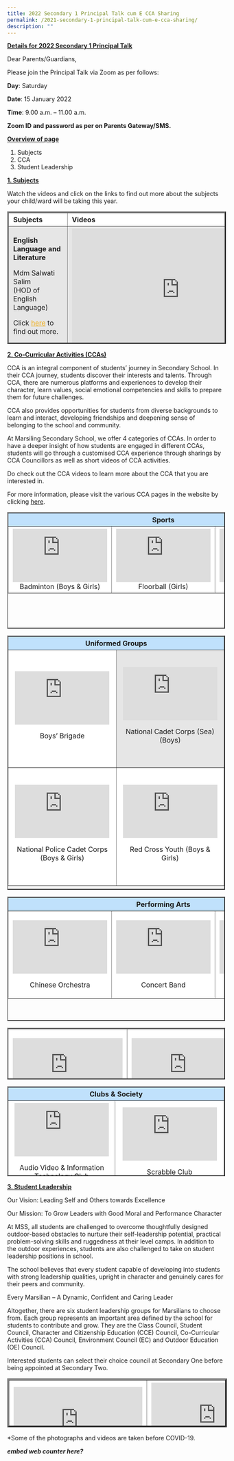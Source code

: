 ```yaml
---
title: 2022 Secondary 1 Principal Talk cum E CCA Sharing
permalink: /2021-secondary-1-principal-talk-cum-e-cca-sharing/
description: ""
---
```

**<u>Details for 2022 Secondary 1 Principal Talk</u>** 

Dear Parents/Guardians,

Please join the Principal Talk via Zoom as per follows:

**Day**: Saturday

**Date**: 15 January 2022

**Time**: 9.00 a.m. – 11.00 a.m.

**Zoom ID and password as per on Parents Gateway/SMS.**

**<u>Overview of page</u>**

1.  Subjects
2.  CCA
3.  Student Leadership

**<u>1\. Subjects</u>**

Watch the videos and click on the links to find out more about the subjects your child/ward will be taking this year.

<table border="3" style="box-sizing: inherit; border-collapse: collapse; border-spacing: 0px; max-width: 100%; height: 302px; width: 790.439px;"><tbody style="box-sizing: inherit;"><tr style="box-sizing: inherit; background: rgb(255, 255, 255);"><td style="box-sizing: inherit; padding: 5px 10px; width: 305px;"><strong style="box-sizing: inherit; font-weight: bold;">Subjects</strong></td><td style="box-sizing: inherit; padding: 5px 10px; width: 465.439px;"><strong style="box-sizing: inherit; font-weight: bold;">Videos</strong></td></tr><tr style="box-sizing: inherit; background: rgb(230, 230, 230);"><td style="box-sizing: inherit; padding: 5px 10px; width: 305px;"><strong style="box-sizing: inherit; font-weight: bold;">English Language and Literature</strong><p style="box-sizing: inherit; font-size: 1em;"></p><p style="box-sizing: inherit; font-size: 1em;">Mdm Salwati Salim<br style="box-sizing: inherit;">(HOD of English Language)</p><p style="box-sizing: inherit; font-size: 1em;">Click<span>&nbsp;</span><a href="/curriculum/academic/english-language-and-literature/" style="box-sizing: inherit; background-color: transparent; transition: all 0.25s ease-in-out 0s; text-decoration: underline; color: rgb(241, 174, 22);">here</a><span>&nbsp;</span>to find out more.</p></td><td style="box-sizing: inherit; padding: 5px 10px; width: 465.439px;"><iframe src="https://www.youtube.com/embed/F9SSWnyohiw" width="500" height="281.25" frameborder="0" allowfullscreen="allowfullscreen" style="box-sizing: inherit;"></iframe></td></tr><tr style="box-sizing: inherit; background: rgb(255, 255, 255);"><td style="box-sizing: inherit; padding: 5px 10px; width: 305px;"><strong style="box-sizing: inherit; font-weight: bold;">Computer Applications (CPA)</strong><p style="box-sizing: inherit; font-size: 1em;"></p><p style="box-sizing: inherit; font-size: 1em;">Mr Mike Thye<br style="box-sizing: inherit;">(CPA Coordinator)</p><p style="box-sizing: inherit; font-size: 1em;">Click<span>&nbsp;</span><a href="/curriculum/academic/normal-technical/" style="box-sizing: inherit; background-color: transparent; transition: all 0.25s ease-in-out 0s; text-decoration: underline; color: rgb(241, 174, 22);">here</a><span>&nbsp;</span>to find out more.</p></td><td style="box-sizing: inherit; padding: 5px 10px; width: 465.439px;"><iframe src="https://www.youtube.com/embed/WiI9PV8W9ts" width="500" height="281.25" frameborder="0" allowfullscreen="allowfullscreen" style="box-sizing: inherit;"></iframe></td></tr><tr style="box-sizing: inherit; background: rgb(230, 230, 230);"><td style="box-sizing: inherit; padding: 5px 10px; width: 305px;"><strong style="box-sizing: inherit; font-weight: bold;">Design &amp; Technology</strong><p style="box-sizing: inherit; font-size: 1em;"></p><p style="box-sizing: inherit; font-size: 1em;">Mr Tan Ting Siong<br style="box-sizing: inherit;">(SH D&amp;T/Discipline)</p><p style="box-sizing: inherit; font-size: 1em;">Click<span>&nbsp;</span><a href="/curriculum/academic/craft-and-technology/" style="box-sizing: inherit; background-color: transparent; transition: all 0.25s ease-in-out 0s; text-decoration: underline; color: rgb(241, 174, 22);">here</a><span>&nbsp;</span>to find out more.</p></td><td style="box-sizing: inherit; padding: 5px 10px; width: 465.439px;"><iframe src="https://www.youtube.com/embed/mlVl1lZAgQk" width="500" height="281.25" frameborder="0" allowfullscreen="allowfullscreen" style="box-sizing: inherit;"></iframe></td></tr><tr style="box-sizing: inherit; background: rgb(255, 255, 255);"><td style="box-sizing: inherit; padding: 5px 10px; width: 305px;"><strong style="box-sizing: inherit; font-weight: bold;">Food &amp; Consumer Education</strong><p style="box-sizing: inherit; font-size: 1em;"></p><p style="box-sizing: inherit; font-size: 1em;">Mdm Shamala<br style="box-sizing: inherit;">(SH Nutrition &amp; Food Science)</p><p style="box-sizing: inherit; font-size: 1em;">Click<span>&nbsp;</span><a href="/curriculum/academic/craft-and-technology/" style="box-sizing: inherit; background-color: transparent; transition: all 0.25s ease-in-out 0s; text-decoration: underline; color: rgb(241, 174, 22);">here</a><span>&nbsp;</span>to find out more.</p></td><td style="box-sizing: inherit; padding: 5px 10px; width: 465.439px;"><iframe src="https://www.youtube.com/embed/86QTfUl5kMM" width="500" height="281.25" frameborder="0" allowfullscreen="allowfullscreen" style="box-sizing: inherit;"></iframe></td></tr><tr style="box-sizing: inherit; background: rgb(230, 230, 230);"><td style="box-sizing: inherit; padding: 5px 10px; width: 305px;"><strong style="box-sizing: inherit; font-weight: bold;">Humanities</strong><p style="box-sizing: inherit; font-size: 1em;"></p><p style="box-sizing: inherit; font-size: 1em;">Mr Jeffrey Lau<br style="box-sizing: inherit;">(HOD of Humanities)</p><p style="box-sizing: inherit; font-size: 1em;">Click<span>&nbsp;</span><a href="/curriculum/academic/humanities/" style="box-sizing: inherit; background-color: transparent; transition: all 0.25s ease-in-out 0s; text-decoration: underline; color: rgb(241, 174, 22);">here</a><span>&nbsp;</span>to find out more.</p></td><td style="box-sizing: inherit; padding: 5px 10px; width: 465.439px;"><iframe src="https://www.youtube.com/embed/n5ja2ncrK48" width="500" height="281.25" frameborder="0" allowfullscreen="allowfullscreen" style="box-sizing: inherit;"></iframe></td></tr><tr style="box-sizing: inherit; background: rgb(255, 255, 255);"><td style="box-sizing: inherit; padding: 5px 10px; width: 305px;"><strong style="box-sizing: inherit; font-weight: bold;">Mathematics</strong><p style="box-sizing: inherit; font-size: 1em;"></p><p style="box-sizing: inherit; font-size: 1em;">Ms Yeo Puay Joo<br style="box-sizing: inherit;">(HOD of Mathematics)</p><p style="box-sizing: inherit; font-size: 1em;">Click<span>&nbsp;</span><a href="/curriculum/academic/mathematics/" style="box-sizing: inherit; background-color: transparent; transition: all 0.25s ease-in-out 0s; text-decoration: underline; color: rgb(241, 174, 22);">here</a><span>&nbsp;</span>to find out more.</p></td><td style="box-sizing: inherit; padding: 5px 10px; width: 465.439px;"><iframe src="https://www.youtube.com/embed/2GGcCANOdxo" width="500" height="281.25" frameborder="0" allowfullscreen="allowfullscreen" style="box-sizing: inherit;"></iframe></td></tr><tr style="box-sizing: inherit; background: rgb(230, 230, 230);"><td style="box-sizing: inherit; padding: 5px 10px; width: 305px;"><strong style="box-sizing: inherit; font-weight: bold;">Mother Tongues Languages</strong><p style="box-sizing: inherit; font-size: 1em;"></p><p style="box-sizing: inherit; font-size: 1em;">Mdm Rashidah<br style="box-sizing: inherit;">(HOD of Mother Tongues Languages)</p><p style="box-sizing: inherit; font-size: 1em;">Click<span>&nbsp;</span><a href="/curriculum/academic/mother-tongue-languages/" style="box-sizing: inherit; background-color: transparent; transition: all 0.25s ease-in-out 0s; text-decoration: underline; color: rgb(241, 174, 22);">here</a><span>&nbsp;</span>to find out more.</p></td><td style="box-sizing: inherit; padding: 5px 10px; width: 465.439px;"><iframe src="https://www.youtube.com/embed/QDMtpfH44rg" width="500" height="281.25" frameborder="0" allowfullscreen="allowfullscreen" style="box-sizing: inherit;"></iframe></td></tr><tr style="box-sizing: inherit; background: rgb(255, 255, 255);"><td style="box-sizing: inherit; padding: 5px 10px; width: 305px;"><strong style="box-sizing: inherit; font-weight: bold;">Sciences</strong><p style="box-sizing: inherit; font-size: 1em;"></p><p style="box-sizing: inherit; font-size: 1em;">Ms Ain<br style="box-sizing: inherit;">(HOD of Science)</p><p style="box-sizing: inherit; font-size: 1em;">Click<span>&nbsp;</span><a href="/curriculum/academic/science/" style="box-sizing: inherit; background-color: transparent; transition: all 0.25s ease-in-out 0s; text-decoration: underline; color: rgb(241, 174, 22);">here</a><span>&nbsp;</span>to find out more.</p></td><td style="box-sizing: inherit; padding: 5px 10px; width: 465.439px;"><iframe src="https://www.youtube.com/embed/8Fld4TC2f_g" width="500" height="281.25" frameborder="0" allowfullscreen="allowfullscreen" style="box-sizing: inherit;"></iframe></td></tr><tr style="box-sizing: inherit; background: rgb(230, 230, 230);"><td style="box-sizing: inherit; padding: 5px 10px; width: 305px;"><strong style="box-sizing: inherit; font-weight: bold;">Literature-Art</strong><p style="box-sizing: inherit; font-size: 1em;"></p><p style="box-sizing: inherit; font-size: 1em;">Mrs Karen Ong<br style="box-sizing: inherit;">(HOD of Craft &amp; Technology)</p><p style="box-sizing: inherit; font-size: 1em;">Click<span>&nbsp;</span><a href="/curriculum/academic/craft-and-technology/" style="box-sizing: inherit; background-color: transparent; transition: all 0.25s ease-in-out 0s; text-decoration: underline; color: rgb(241, 174, 22);">here</a><span>&nbsp;</span>to find out more.</p></td><td style="box-sizing: inherit; padding: 5px 10px; width: 465.439px;"><iframe src="https://www.youtube.com/embed/SNyos_mop90" width="500" height="281.25" frameborder="0" allowfullscreen="allowfullscreen" style="box-sizing: inherit;"></iframe></td></tr></tbody></table>

**<u>2\. Co-Curricular Activities (CCAs)</u>**

CCA is an integral component of students’ journey in Secondary School. In their CCA journey, students discover their interests and talents. Through CCA, there are numerous platforms and experiences to develop their character, learn values, social emotional competencies and skills to prepare them for future challenges.

CCA also provides opportunities for students from diverse backgrounds to learn and interact, developing friendships and deepening sense of belonging to the school and community.

At Marsiling Secondary School, we offer 4 categories of CCAs. In order to have a deeper insight of how students are engaged in different CCAs, students will go through a customised CCA experience through sharings by CCA Councillors as well as short videos of CCA activities.

Do check out the CCA videos to learn more about the CCA that you are interested in.

For more information, please visit the various CCA pages in the website by clicking [here](/co-curricular-activities-ccas/).

<table border="2" style="box-sizing: inherit; border-collapse: collapse; border-spacing: 0px; max-width: 100%; height: 267px; width: 783.725px;"><tbody style="box-sizing: inherit;"><tr style="box-sizing: inherit; background: rgb(255, 255, 255); height: 3.87891px;"><td colspan="3" style="box-sizing: inherit; padding: 5px 10px; width: 759.725px; height: 3.87891px; background-color: rgb(192, 225, 252); text-align: center;"><strong style="box-sizing: inherit; font-weight: bold;">Sports</strong></td></tr><tr style="box-sizing: inherit; background: rgb(255, 255, 255); height: 34px;"><td style="box-sizing: inherit; padding: 5px 10px; width: 280px; height: 34px; text-align: center;"><iframe src="https://www.youtube.com/embed/5nDIrk4PZao" width="220" height="123.72&quot;" frameborder="0" allowfullscreen="allowfullscreen" style="box-sizing: inherit;"></iframe>Badminton (Boys &amp; Girls)</td><td style="box-sizing: inherit; padding: 5px 10px; width: 280px; height: 34px; text-align: center;"><iframe src="https://www.youtube.com/embed/RU0rBYIANIE" width="220" height="123.72" frameborder="0" allowfullscreen="allowfullscreen" style="box-sizing: inherit;"></iframe>Floorball (Girls)</td><td style="box-sizing: inherit; padding: 5px 10px; width: 239.725px; height: 34px; text-align: center;"><iframe src="https://www.youtube.com/embed/bTcQ4foo19g" width="220" height="123.72" frameborder="0" allowfullscreen="allowfullscreen" style="box-sizing: inherit;"></iframe>Sepak Takraw (Boys)</td></tr></tbody></table>

<table border="2" style="box-sizing: inherit; border-collapse: collapse; border-spacing: 0px; max-width: 100%; height: 587px; width: 792.227px;"><tbody style="box-sizing: inherit;"><tr style="box-sizing: inherit; background: rgb(255, 255, 255); height: 24px;"><td colspan="2" style="box-sizing: inherit; padding: 5px 10px; width: 765.959px; background-color: rgb(192, 225, 252); text-align: center; height: 24px;"><strong style="box-sizing: inherit; font-weight: bold;">Uniformed Groups</strong></td></tr><tr style="box-sizing: inherit; background: rgb(230, 230, 230); height: 274px;"><td style="box-sizing: inherit; padding: 5px 10px; width: 385px; background-color: rgb(255, 255, 255); text-align: center; height: 274px;"><iframe src="https://www.youtube.com/embed/fXfrzh5TbI4" width="220" height="123.72" frameborder="0" allowfullscreen="allowfullscreen" style="box-sizing: inherit;"></iframe><p style="box-sizing: inherit; font-size: 1em;"></p><p style="box-sizing: inherit; font-size: 1em;">Boys’ Brigade</p></td><td style="box-sizing: inherit; padding: 5px 10px; width: 380.959px; text-align: center; height: 274px;"><iframe src="https://www.youtube.com/embed/bj4Ejq4DrCM" width="220" height="123.72" frameborder="0" allowfullscreen="allowfullscreen" style="box-sizing: inherit;"></iframe><p style="box-sizing: inherit; font-size: 1em;"></p><p style="box-sizing: inherit; font-size: 1em;">National Cadet Corps (Sea) (Boys)</p></td></tr><tr style="box-sizing: inherit; background: rgb(255, 255, 255); height: 274px;"><td style="box-sizing: inherit; padding: 5px 10px; width: 385px; text-align: center; height: 274px;"><iframe src="https://www.youtube.com/embed/5T9EVPCE_QE" width="220" height="123.72" frameborder="0" allowfullscreen="allowfullscreen" style="box-sizing: inherit;"></iframe><p style="box-sizing: inherit; font-size: 1em;"></p><p style="box-sizing: inherit; font-size: 1em;">National Police Cadet Corps (Boys &amp; Girls)</p></td><td style="box-sizing: inherit; padding: 5px 10px; width: 380.959px; text-align: center; height: 274px;"><iframe src="https://www.youtube.com/embed/mrDcfILezjk" width="220" height="123.72" frameborder="0" allowfullscreen="allowfullscreen" style="box-sizing: inherit;"></iframe><p style="box-sizing: inherit; font-size: 1em;"></p><p style="box-sizing: inherit; font-size: 1em;">Red Cross Youth (Boys &amp; Girls)</p></td></tr></tbody></table>

<table border="2" style="box-sizing: inherit; border-collapse: collapse; border-spacing: 0px; max-width: 100%; height: 285px; width: 792.227px;"><tbody style="box-sizing: inherit;"><tr style="box-sizing: inherit; background: rgb(255, 255, 255);"><td colspan="3" style="box-sizing: inherit; padding: 5px 10px; width: 748.854px; background-color: rgb(192, 225, 252); text-align: center;"><strong style="box-sizing: inherit; font-weight: bold;">Performing Arts</strong></td></tr><tr style="box-sizing: inherit; background: rgb(230, 230, 230);"><td style="box-sizing: inherit; padding: 5px 10px; width: 254px; background-color: rgb(255, 255, 255);"><p style="box-sizing: inherit; font-size: 1em; text-align: center;"><iframe src="https://www.youtube.com/embed/b6zKVFj1myY" width="220" height="123.72" frameborder="0" allowfullscreen="allowfullscreen" style="box-sizing: inherit;"></iframe></p><p style="box-sizing: inherit; font-size: 1em; text-align: center;">Chinese Orchestra</p></td><td style="box-sizing: inherit; padding: 5px 10px; width: 254px; background-color: rgb(255, 255, 255);"><p style="box-sizing: inherit; font-size: 1em; text-align: center;"><iframe src="https://www.youtube.com/embed/89VHwknq4v0" width="220" height="123.72" frameborder="0" allowfullscreen="allowfullscreen" style="box-sizing: inherit;"></iframe></p><p style="box-sizing: inherit; font-size: 1em; text-align: center;">Concert Band</p></td><td style="box-sizing: inherit; padding: 5px 10px; width: 240.854px; background-color: rgb(255, 255, 255);"><p style="box-sizing: inherit; font-size: 1em; text-align: center;"><iframe src="https://www.youtube.com/embed/cmLcCo6oJgk" width="220" height="123.72" frameborder="0" allowfullscreen="allowfullscreen" style="box-sizing: inherit;"></iframe></p><p style="box-sizing: inherit; font-size: 1em; text-align: center;">Drama Society (English)</p></td></tr></tbody></table>

<table border="2" style="box-sizing: inherit; border-collapse: collapse; border-spacing: 0px; max-width: 100%; height: 116px; width: 787.1px;"><tbody style="box-sizing: inherit;"><tr style="box-sizing: inherit; background: rgb(255, 255, 255);"><td style="box-sizing: inherit; padding: 5px 10px; width: 379px;"><p style="box-sizing: inherit; font-size: 1em; text-align: center;"><iframe src="https://www.youtube.com/embed/83ZzcgO7Hhc" width="256" height="140.6" frameborder="0" allowfullscreen="allowfullscreen" style="box-sizing: inherit;"></iframe></p><p style="box-sizing: inherit; font-size: 1em; text-align: center;">Malay Dance</p></td><td style="box-sizing: inherit; padding: 5px 10px; width: 392.1px;"><p style="box-sizing: inherit; font-size: 1em; text-align: center;"><iframe src="https://www.youtube.com/embed/UtdaJuHbnKs" width="256" height="140.6" frameborder="0" allowfullscreen="allowfullscreen" style="box-sizing: inherit;"></iframe></p><p style="box-sizing: inherit; font-size: 1em; text-align: center;">International Dance</p></td></tr></tbody></table>

<table border="2" style="box-sizing: inherit; border-collapse: collapse; border-spacing: 0px; max-width: 100%; height: 205px; width: 788.226px;"><tbody style="box-sizing: inherit;"><tr style="box-sizing: inherit; background: rgb(255, 255, 255); height: 23px;"><td colspan="2" style="box-sizing: inherit; padding: 5px 10px; width: 520.226px; height: 23px; background-color: rgb(192, 225, 252); text-align: center;"><strong style="box-sizing: inherit; font-weight: bold;">Clubs &amp; Society</strong></td></tr><tr style="box-sizing: inherit; background: rgb(255, 255, 255); height: 34.8652px;"><td style="box-sizing: inherit; padding: 5px 10px; width: 252px; height: 34.8652px; text-align: center;"><iframe src="https://www.youtube.com/embed/TJRrE1YN8sY" width="220" height="123.72" frameborder="0" allowfullscreen="allowfullscreen" style="box-sizing: inherit;"></iframe><p style="box-sizing: inherit; font-size: 1em;"></p><p style="box-sizing: inherit; font-size: 1em;">Audio Video &amp; Information Technology Club</p></td><td style="box-sizing: inherit; padding: 5px 10px; width: 268.226px; height: 34.8652px; text-align: center;"><iframe src="https://www.youtube.com/embed/XcjTalsVCDo" width="220" height="123.72" frameborder="0" allowfullscreen="allowfullscreen" style="box-sizing: inherit;"></iframe><p style="box-sizing: inherit; font-size: 1em;"></p><p style="box-sizing: inherit; font-size: 1em;">Scrabble Club</p></td></tr></tbody></table>

**<u>3\. Student Leadership</u>**

Our Vision: Leading Self and Others towards Excellence

Our Mission: To Grow Leaders with Good Moral and Performance Character

At MSS, all students are challenged to overcome thoughtfully designed outdoor-based obstacles to nurture their self-leadership potential, practical problem-solving skills and ruggedness at their level camps. In addition to the outdoor experiences, students are also challenged to take on student leadership positions in school.

The school believes that every student capable of developing into students with strong leadership qualities, upright in character and genuinely cares for their peers and community.

Every Marsilian – A Dynamic, Confident and Caring Leader

Altogether, there are six student leadership groups for Marsilians to choose from. Each group represents an important area defined by the school for students to contribute and grow. They are the Class Council, Student Council, Character and Citizenship Education (CCE) Council, Co-Curricular Activities (CCA) Council, Environment Council (EC) and Outdoor Education (OE) Council.

Interested students can select their choice council at Secondary One before being appointed at Secondary Two.

<table border="4" width="790" style="box-sizing: inherit; border-collapse: collapse; border-spacing: 0px; max-width: 100%; height: 106px;"><tbody style="box-sizing: inherit;"><tr style="box-sizing: inherit; background: rgb(255, 255, 255);"><td style="box-sizing: inherit; padding: 5px 10px; width: 387.266px; text-align: center;"><iframe src="https://www.youtube.com/embed/j0PvwZFszPc" width="300" height="168.75" frameborder="0" allowfullscreen="allowfullscreen" style="box-sizing: inherit;"></iframe><p style="box-sizing: inherit; font-size: 1em;"></p><p style="box-sizing: inherit; font-size: 1em;">Class Council</p></td><td style="box-sizing: inherit; padding: 5px 10px; width: 387.891px; text-align: center;"><iframe src="https://www.youtube.com/embed/wUWk5unejzI" width="300" height="168.75" frameborder="0" allowfullscreen="allowfullscreen" style="box-sizing: inherit;"></iframe><p style="box-sizing: inherit; font-size: 1em;"></p><p style="box-sizing: inherit; font-size: 1em;">Character and Citizenship Education Council</p></td></tr><tr style="box-sizing: inherit; background: rgb(230, 230, 230);"><td style="box-sizing: inherit; padding: 5px 10px; width: 387.266px; text-align: center;"><iframe src="https://www.youtube.com/embed/GtewfeRhS8o" width="300" height="168.75" frameborder="0" allowfullscreen="allowfullscreen" style="box-sizing: inherit;"></iframe><p style="box-sizing: inherit; font-size: 1em;"></p><p style="box-sizing: inherit; font-size: 1em;">Environment Council</p></td><td style="box-sizing: inherit; padding: 5px 10px; width: 387.891px; text-align: center;"><iframe src="https://www.youtube.com/embed/LuBfuI_akmo" width="300" height="168.75" frameborder="0" allowfullscreen="allowfullscreen" style="box-sizing: inherit;"></iframe><p style="box-sizing: inherit; font-size: 1em;"></p><p style="box-sizing: inherit; font-size: 1em;">Co-Curricular Activity Council</p></td></tr><tr style="box-sizing: inherit; background: rgb(255, 255, 255);"><td style="box-sizing: inherit; padding: 5px 10px; width: 387.266px; text-align: center;"><iframe src="https://www.youtube.com/embed/UM_j9kN6Wqs" width="300" height="168.75" frameborder="0" allowfullscreen="allowfullscreen" style="box-sizing: inherit;"></iframe><p style="box-sizing: inherit; font-size: 1em;"></p><p style="box-sizing: inherit; font-size: 1em;">Outdoor Education Council</p></td><td style="box-sizing: inherit; padding: 5px 10px; width: 387.891px; text-align: center;"><iframe src="https://www.youtube.com/embed/hDJJOqEWBPc" width="300" height="168.75" frameborder="0" allowfullscreen="allowfullscreen" style="box-sizing: inherit;"></iframe><p style="box-sizing: inherit; font-size: 1em;"></p><p style="box-sizing: inherit; font-size: 1em;">Student Council</p></td></tr></tbody></table>

\*Some of the photographs and videos are taken before COVID-19.

***embed web counter here?***